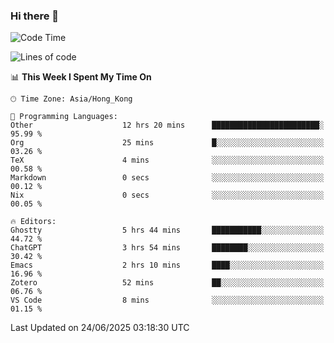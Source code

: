 ### Hi there 👋

<!--
**nicehiro/nicehiro** is a ✨ _special_ ✨ repository because its `README.md` (this file) appears on your GitHub profile.

Here are some ideas to get you started:

- 🔭 I’m currently working on ...
- 🌱 I’m currently learning ...
- 👯 I’m looking to collaborate on ...
- 🤔 I’m looking for help with ...
- 💬 Ask me about ...
- 📫 How to reach me: ...
- 😄 Pronouns: ...
- ⚡ Fun fact: ...
-->

<!--START_SECTION:waka-->
![Code Time](http://img.shields.io/badge/Code%20Time-747%20hrs%2041%20mins-blue)

![Lines of code](https://img.shields.io/badge/From%20Hello%20World%20I%27ve%20Written-1.7%20million%20lines%20of%20code-blue)

📊 **This Week I Spent My Time On** 

```text
🕑︎ Time Zone: Asia/Hong_Kong

💬 Programming Languages: 
Other                    12 hrs 20 mins      ████████████████████████░   95.99 % 
Org                      25 mins             █░░░░░░░░░░░░░░░░░░░░░░░░   03.26 % 
TeX                      4 mins              ░░░░░░░░░░░░░░░░░░░░░░░░░   00.58 % 
Markdown                 0 secs              ░░░░░░░░░░░░░░░░░░░░░░░░░   00.12 % 
Nix                      0 secs              ░░░░░░░░░░░░░░░░░░░░░░░░░   00.05 % 

🔥 Editors: 
Ghostty                  5 hrs 44 mins       ███████████░░░░░░░░░░░░░░   44.72 % 
ChatGPT                  3 hrs 54 mins       ████████░░░░░░░░░░░░░░░░░   30.42 % 
Emacs                    2 hrs 10 mins       ████░░░░░░░░░░░░░░░░░░░░░   16.96 % 
Zotero                   52 mins             ██░░░░░░░░░░░░░░░░░░░░░░░   06.76 % 
VS Code                  8 mins              ░░░░░░░░░░░░░░░░░░░░░░░░░   01.15 % 
```


 Last Updated on 24/06/2025 03:18:30 UTC
<!--END_SECTION:waka-->
